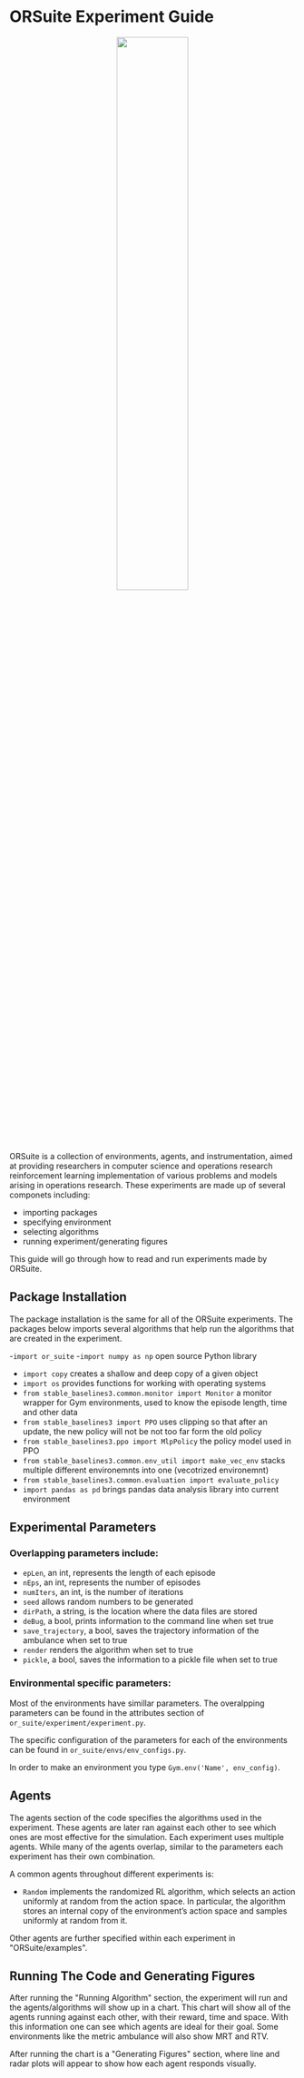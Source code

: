 # ORSuite Experiment Guide
<!-- Logo -->
<p align="center">
   <img src="https://raw.githubusercontent.com/cornell-orie/ORSuite/main/ORSuite.svg" width="50%">
</p>

ORSuite is a collection of environments, agents, and instrumentation, aimed at providing researchers in computer science and operations research reinforcement learning implementation of various problems and models arising in operations research. These experiments are made up of several componets including:

- importing packages
- specifying environment
- selecting algorithms
- running experiment/generating figures

This guide will go through how to read and run experiments made by ORSuite. 

## Package Installation
The package installation is the same for all of the ORSuite experiments. The packages below imports several algorithms that help run the algorithms that are created in the experiment. 

   -`import or_suite`
   -`import numpy as np` open source Python library 
   - `import copy` creates a shallow and deep copy of a given object
   - `import os` provides functions for working with operating systems
   - `from stable_baselines3.common.monitor import Monitor` a monitor wrapper for Gym environments, used to know the episode length, time and other data
   - `from stable_baselines3 import PPO` uses clipping so that after an update, the new policy will not be not too far form the old policy
   - `from stable_baselines3.ppo import MlpPolicy` the policy model used in PPO
   - `from stable_baselines3.common.env_util import make_vec_env` stacks multiple different environemnts into one (vecotrized environemnt)
   - `from stable_baselines3.common.evaluation import evaluate_policy`
   - `import pandas as pd` brings pandas data analysis library into current environment 

## Experimental Parameters

### Overlapping parameters include: 
   - `epLen`, an int, represents the length of each episode 
   - `nEps`, an int, represents the number of episodes
   - `numIters`, an int, is the number of iterations
   - `seed` allows random numbers to be generated
   - `dirPath`, a string, is the location where the data files are stored
   - `deBug`, a bool, prints information to the command line when set true 
   - `save_trajectory`, a bool, saves the trajectory information of the ambulance when set to true
   - `render` renders the algorithm when set to true
   - `pickle`, a bool, saves the information to a pickle file when set to true
 
 ### Environmental specific parameters: 
 
Most of the environments have simillar parameters. The overalpping parameters can be found in the attributes section of `or_suite/experiment/experiment.py`. 

The specific configuration of the parameters for each of the environments can be found in `or_suite/envs/env_configs.py`.

In order to make an environment you type `Gym.env('Name', env_config)`. 
 

## Agents

The agents section of the code specifies the algorithms used in the experiment. These agents are later ran against each other to see which ones are most effective for the simulation. 
Each experiment uses multiple agents. While many of the agents overlap, similar to the parameters each experiment has their own combination. 

A common agents throughout different experiments is:
- `Random` implements the randomized RL algorithm, which selects an action uniformly at random from the action space. In particular, the algorithm stores an internal copy of the environment’s action space and samples uniformly at random from it.

Other agents are further specified within each experiment in "ORSuite/examples". 

## Running The Code and Generating Figures 

After running the "Running Algorithm" section, the experiment will run and the agents/algorithms will show up in a chart. This chart will show all of the agents running against each other, with their reward, time and space. With this information one can see which agents are ideal for their goal. Some environments like the metric ambulance will also show MRT and RTV. 

After running the chart is a "Generating Figures" section, where line and radar plots will appear to show how each agent responds visually. 
